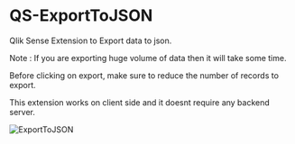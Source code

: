 # QS-ExportToJSON
Qlik Sense Extension to Export data to json.

Note : If you are exporting huge volume of data then it will take some time.

Before clicking on export, make sure to reduce the number of records to export. 

This extension works on client side and it doesnt require any backend server. 

![ExportToJSON](img/demo.gif)
